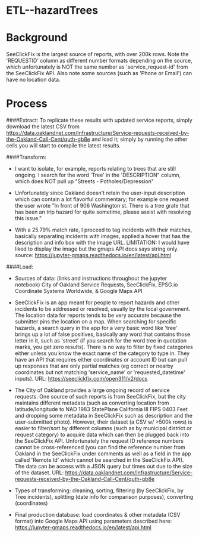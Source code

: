 # ETL--hazardTrees

# Background

SeeClickFix is the largest source of reports, with over 200k rows. Note the 'REQUESTID' column as different number formats depending on the source, which unfortunately is NOT the same number as 'service_request-id' from the SeeClickFix API. Also note some sources (such as 'Phone or Email') can have no location data.



# Process

####Extract:
To replicate these results with updated service reports, simply download the latest CSV from https://data.oaklandnet.com/Infrastructure/Service-requests-received-by-the-Oakland-Call-Cent/quth-gb8e and load it; simply by running the other cells you will start to compile the latest results.


####Transform:

* I want to isolate, for example, reports relating to trees that are still ongoing.  I search for the word 'Tree' in the 'DESCRIPTION" column, which does NOT pull up "Streets - Potholes/Depression"
* Unfortunately since Oakland doesn't retain the user-input description which can contain a lot flavorful commentary; for example one request the user wrote "In front of 906 Washington st. There  is a tree grate that has been an trip hazard for quite sometime, please assist with resolving this issue."

* With a 25.79% match rate, I proceed to tag incidents with their matches, basically separating incidents with images, applied a hover that has the description and info box with the image URL.
LIMITATION: I would have liked to display the image but the gmaps API docs says string only. source: https://jupyter-gmaps.readthedocs.io/en/latest/api.html


####Load:

* Sources of data: (links and instructions throughout the jupyter notebook) City of Oakland Service Requests, SeeClickFix, EPSG.io Coordinate Systems Worldwide, & Google Maps API


* SeeClickFix is an app meant for people to report hazards and other incidents to be addressed or resolved, usually by the local government.  The location data for reports tends to be very accurate because the submitter pins the location on a map. When searching for specific hazards, a search query in the app for a very basic word like 'tree' brings up a lot of false positives, basically any word that contains those letter in it, such as 'street' (if you search for the word tree in quotation marks, you get zero results).  There is no way to filter by fixed categories either unless you know the exact name of the category to type in.  They have an API that requires either coordinates or account ID but can pull up responses that are only partial matches (eg correct or nearby coordinates but not matching 'service_name' or 'requested_datetime' inputs).  URL: https://seeclickfix.com/open311/v2/docs


* The City of Oakland provides a large ongoing record of service requests.  One source of such reports is from SeeClickFix, but the city maintains different metadata (such as converting location from latitude/longitude to NAD 1983 StatePlane California III FIPS 0403 Feet and dropping some metadata in SeeClickFix such as description and the user-submitted photo).  However, their dataset (a CSV w/ >500k rows) is easier to filter/sort by different columns (such as by municipal district or request category) to acquire data which can then be plugged back into the SeeClickFix API.  Unfortunately the request ID reference numbers cannot be cross-referenced (you can find the reference number from Oakland in the SeeClickFix under comments as well as a field in the app called 'Remote Id' which cannot be searched in the SeeClickFix API).  The data can be access with a JSON query but times out due to the size of the dataset.  URL: https://data.oaklandnet.com/Infrastructure/Service-requests-received-by-the-Oakland-Call-Cent/quth-gb8e


* Types of transforming: cleaning, sorting, filtering (by SeeClickFix, by Tree incidents), splitting (date info for comparison purposes), converting (coordinates)

* Final production database: load coordinates & other metadata (CSV format) into Google Maps API using parameters described here: https://jupyter-gmaps.readthedocs.io/en/latest/api.html



